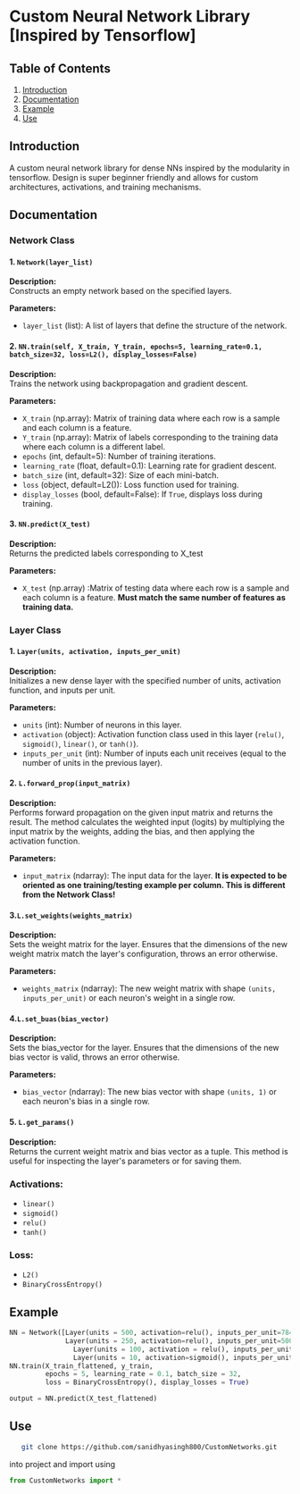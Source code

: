 # Custom Neural Network Library [Inspired by Tensorflow]

## Table of Contents
1. [Introduction](#introduction)
2. [Documentation](#documentation)
3. [Example](#example)
4. [Use](#use)



## Introduction
A custom neural network library for dense NNs inspired by the modularity in tensorflow. Design is super beginner friendly and allows for custom architectures, activations, and training mechanisms.

## Documentation

### Network Class

#### 1. `Network(layer_list)`
**Description:**  
Constructs an empty network based on the specified layers.

**Parameters:**
- `layer_list` (list): A list of layers that define the structure of the network.

#### 2. `NN.train(self, X_train, Y_train, epochs=5, learning_rate=0.1, batch_size=32, loss=L2(), display_losses=False)`
**Description:**  
Trains the network using backpropagation and gradient descent.

**Parameters:**
- `X_train` (np.array): Matrix of training data where each row is a sample and each column is a feature.
- `Y_train` (np.array):  Matrix of labels corresponding to the training data where each column is a different label.
- `epochs` (int, default=5): Number of training iterations.
- `learning_rate` (float, default=0.1): Learning rate for gradient descent.
- `batch_size` (int, default=32): Size of each mini-batch.
- `loss` (object, default=L2()): Loss function used for training.
- `display_losses` (bool, default=False): If `True`, displays loss during training.

#### 3. `NN.predict(X_test)`
**Description:**  
Returns the predicted labels corresponding to X_test

**Parameters:**
- `X_test` (np.array) :Matrix of testing data where each row is a sample and each column is a feature. **Must match the same number of features as training data.**

### Layer Class

#### 1. `Layer(units, activation, inputs_per_unit)`
**Description:**  
Initializes a new dense layer with the specified number of units, activation function, and inputs per unit.

**Parameters:**
- `units` (int): Number of neurons in this layer.
- `activation` (object): Activation function class used in this layer (`relu()`, `sigmoid()`, `linear()`, or `tanh()`).
- `inputs_per_unit` (int): Number of inputs each unit receives (equal to the number of units in the previous layer).

#### 2. `L.forward_prop(input_matrix)`
**Description:**  
Performs forward propagation on the given input matrix and returns the result. The method calculates the weighted input (logits) by multiplying the input matrix by the weights, adding the bias, and then applying the activation function.

**Parameters:**
- `input_matrix` (ndarray): The input data for the layer. **It is expected to be oriented as one training/testing example per column. This is different from the Network Class!**

#### 3.`L.set_weights(weights_matrix)`
**Description:**  
Sets the weight matrix for the layer. Ensures that the dimensions of the new weight matrix match the layer's configuration, throws an error otherwise.

**Parameters:**
- `weights_matrix` (ndarray): The new weight matrix with shape `(units, inputs_per_unit)` or each neuron's weight in a single row.

#### 4.`L.set_buas(bias_vector)`
**Description:**  
Sets the bias_vector for the layer. Ensures that the dimensions of the new bias vector is valid, throws an error otherwise.

**Parameters:**
- `bias_vector` (ndarray): The new bias vector with shape `(units, 1)` or each neuron's bias in a single row.

#### 5. `L.get_params()`
**Description:**  
Returns the current weight matrix and bias vector as a tuple. This method is useful for inspecting the layer's parameters or for saving them.

### Activations:
- `linear()`
- `sigmoid()`
- `relu()`
- `tanh()`

### Loss:
- `L2()`
- `BinaryCrossEntropy()`

## Example
```python
NN = Network([Layer(units = 500, activation=relu(), inputs_per_unit=784),
              Layer(units = 250, activation=relu(), inputs_per_unit=500),
                Layer(units = 100, activation = relu(), inputs_per_unit = 250), 
                Layer(units = 10, activation=sigmoid(), inputs_per_unit=100)])
NN.train(X_train_flattened, y_train, 
         epochs = 5, learning_rate = 0.1, batch_size = 32, 
         loss = BinaryCrossEntropy(), display_losses = True)

output = NN.predict(X_test_flattened)

```

## Use
```bash
   git clone https://github.com/sanidhyasingh800/CustomNetworks.git

```
 into project and import using
  ```python
  from CustomNetworks import *
  ```
